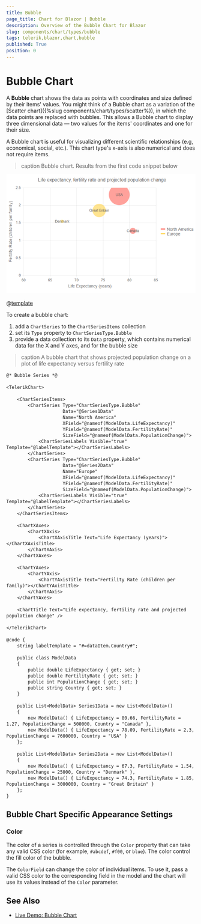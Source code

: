 ```yaml
---
title: Bubble
page_title: Chart for Blazor | Bubble
description: Overview of the Bubble Chart for Blazor
slug: components/chart/types/bubble
tags: telerik,blazor,chart,bubble
published: True
position: 0
---
```


# Bubble Chart

A **Bubble** chart shows the data as points with coordinates and size defined by their items' values. You might think of a Bubble chart as a variation of the [Scatter chart]({%slug components/chart/types/scatter%}), in which the data points are replaced with bubbles. This allows a Bubble chart to display three dimensional data — two values for the items' coordinates and one for their size. 

A Bubble chart is useful for visualizing different scientific relationships (e.g, economical, social, etc.). This chart type's x-axis is also numerical and does not require items.

>caption Bubble chart. Results from the first code snippet below

![](images/basic-bubble-chart.png)

@[template](/_contentTemplates/chart/link-to-basics.md#understand-basics-and-databinding-first)

To create a bubble chart:

1. add a `ChartSeries` to the `ChartSeriesItems` collection
2. set its `Type` property to `ChartSeriesType.Bubble`
3. provide a data collection to its `Data` property, which contains numerical data for the X and Y axes, and for the bubble size


>caption A bubble chart that shows projected population change on a plot of life expectancy versus fertility rate

````CSHTML
@* Bubble Series *@

<TelerikChart>

    <ChartSeriesItems>
        <ChartSeries Type="ChartSeriesType.Bubble"
                     Data="@Series1Data"
                     Name="North America"
                     XField="@nameof(ModelData.LifeExpectancy)"
                     YField="@nameof(ModelData.FertilityRate)"
                     SizeField="@nameof(ModelData.PopulationChange)">
            <ChartSeriesLabels Visible="true" Template="@labelTemplate"></ChartSeriesLabels>
        </ChartSeries>
        <ChartSeries Type="ChartSeriesType.Bubble"
                     Data="@Series2Data"
                     Name="Europe"
                     XField="@nameof(ModelData.LifeExpectancy)"
                     YField="@nameof(ModelData.FertilityRate)"
                     SizeField="@nameof(ModelData.PopulationChange)">
            <ChartSeriesLabels Visible="true" Template="@labelTemplate"></ChartSeriesLabels>
        </ChartSeries>
    </ChartSeriesItems>

    <ChartXAxes>
        <ChartXAxis>
            <ChartXAxisTitle Text="Life Expectancy (years)"></ChartXAxisTitle>
        </ChartXAxis>
    </ChartXAxes>

    <ChartYAxes>
        <ChartYAxis>
            <ChartYAxisTitle Text="Fertility Rate (children per family)"></ChartYAxisTitle>
        </ChartYAxis>
    </ChartYAxes>

    <ChartTitle Text="Life expectancy, fertility rate and projected population change" />

</TelerikChart>

@code {
    string labelTemplate = "#=dataItem.Country#";

    public class ModelData
    {
        public double LifeExpectancy { get; set; }
        public double FertilityRate { get; set; }
        public int PopulationChange { get; set; }
        public string Country { get; set; }
    }

    public List<ModelData> Series1Data = new List<ModelData>()
    {
        new ModelData() { LifeExpectancy = 80.66, FertilityRate = 1.27, PopulationChange = 500000, Country = "Canada" },
        new ModelData() { LifeExpectancy = 78.09, FertilityRate = 2.3, PopulationChange = 7600000, Country = "USA" }
    };

    public List<ModelData> Series2Data = new List<ModelData>()
    {
        new ModelData() { LifeExpectancy = 67.3, FertilityRate = 1.54, PopulationChange = 25000, Country = "Denmark" },
        new ModelData() { LifeExpectancy = 74.3, FertilityRate = 1.85, PopulationChange = 3000000, Country = "Great Britain" }
    };
}

````


## Bubble Chart Specific Appearance Settings

### Color

The color of a series is controlled through the `Color` property that can take any valid CSS color (for example, `#abcdef`, `#f00`, or `blue`). The color control the fill color of the bubble. 

The `ColorField` can change the color of individual items. To use it, pass a valid CSS color to the corresponding field in the model and the chart will use its values instead of the `Color` parameter.

<!-- 

### Opacity

You can control how transparent the bubble fill is through the `Opacity` property. `0` means a completely opaque (non-transparent) series, and `255` means a completely transparent fill.

-->


<!-- 
### Negative Values

Negative values are allowed for the X and Y fields, because they are plotted on standard numerical axes.

The size field should, generally, have positive values as it correlates to the physical size of the bubble. To render negativ values, set the `NegativeValuesVisible` parameter of the series to `true`. They will be calculated as if their values are positive. To distinguish one from the other, you can have negative items show up in a different color through the `NegativeColor` parameter of the serires.

-->

## See Also

  * [Live Demo: Bubble Chart](https://demos.telerik.com/blazor-ui/chart/bubble-chart)
